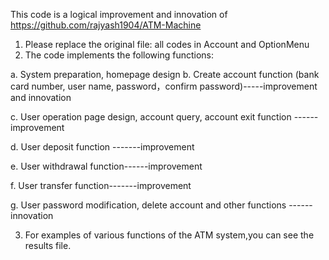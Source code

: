 This code is a logical improvement and innovation of https://github.com/rajyash1904/ATM-Machine
1. Please replace the original file: all codes in Account and OptionMenu
2. The code implements the following functions:

  a. System preparation, homepage design
  b. Create account function (bank card number, user name, password，confirm password)-----improvement and innovation

  c. User operation page design, account query, account exit function ------improvement

  d. User deposit function -------improvement

  e. User withdrawal function------improvement

  f. User transfer function-------improvement

  g. User password modification, delete account and other functions ------innovation

3. For examples of various functions of the ATM system,you can see the results file.
